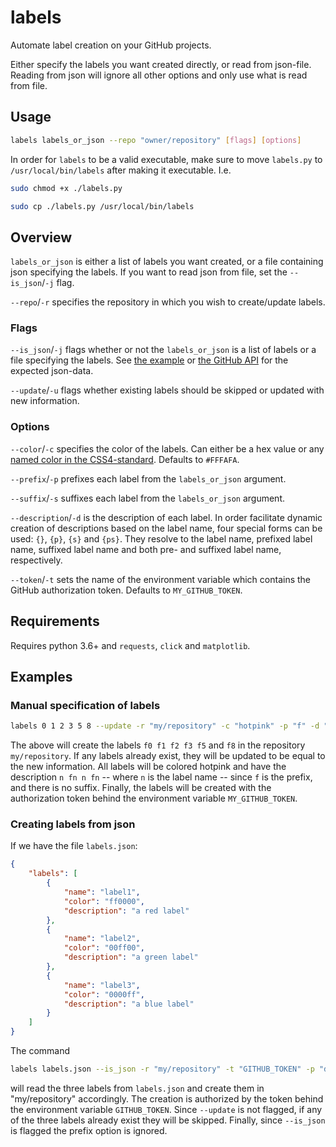 # labels

Automate label creation on your GitHub projects.

Either specify the labels you want created directly, or read from json-file. Reading from json will ignore all other options and only use what is read from file.

## Usage

``` bash
labels labels_or_json --repo "owner/repository" [flags] [options]
```

In order for `labels` to be a valid executable, make sure to move `labels.py` to `/usr/local/bin/labels` after making it executable. I.e.

``` bash
sudo chmod +x ./labels.py

sudo cp ./labels.py /usr/local/bin/labels
```

## Overview

`labels_or_json` is either a list of labels you want created, or a file containing json specifying the labels. If you want to read json from file, set the `--is_json`/`-j` flag.

`--repo`/`-r` specifies the repository in which you wish to create/update labels.

### Flags

`--is_json`/`-j` flags whether or not the `labels_or_json` is a list of labels or a file specifying the labels. See [the example](#creating-labels-from-json) or [the GitHub API](https://developer.github.com/v3/issues/labels/#create-a-label) for the expected json-data.

`--update`/`-u` flags whether existing labels should be skipped or updated with new information.

### Options

`--color`/`-c` specifies the color of the labels. Can either be a hex value or any [named color in the CSS4-standard](https://www.w3.org/TR/css-color-4/#named-colors). Defaults to `#FFFAFA`.

`--prefix`/`-p` prefixes each label from the `labels_or_json` argument.

`--suffix`/`-s` suffixes each label from the `labels_or_json` argument.

`--description`/`-d` is the description of each label. In order facilitate dynamic creation of descriptions based on the label name, four special forms can be used: `{}`, `{p}`, `{s}`  and `{ps}`. They resolve to the label name, prefixed label name, suffixed label name and both pre- and suffixed label name, respectively.

`--token`/`-t` sets the name of the environment variable which contains the GitHub authorization token. Defaults to `MY_GITHUB_TOKEN`.

## Requirements
Requires python 3.6+ and `requests`, `click` and `matplotlib`.

## Examples

### Manual specification of labels

``` bash
labels 0 1 2 3 5 8 --update -r "my/repository" -c "hotpink" -p "f" -d "{} {p} {s} {ps}"
```
The above will create the labels `f0 f1 f2 f3 f5` and `f8` in the repository `my/repository`. If any labels already exist, they will be updated to be equal to the new information. All labels will be colored hotpink and have the description `n fn n fn` -- where `n` is the label name -- since `f` is the prefix, and there is no suffix. Finally, the labels will be created with the authorization token behind the environment variable `MY_GITHUB_TOKEN`.

### Creating labels from json

If we have the file `labels.json`:
``` json
{
	"labels": [
		{
			"name": "label1",
			"color": "ff0000",
			"description": "a red label"
		},
		{
			"name": "label2",
			"color": "00ff00",
			"description": "a green label"
		},
		{
			"name": "label3",
			"color": "0000ff",
			"description": "a blue label"
		}
	]
}
```

The command
``` bash
labels labels.json --is_json -r "my/repository" -t "GITHUB_TOKEN" -p "dont use"
```
will read the three labels from `labels.json` and create them in "my/repository" accordingly. The creation is authorized by the token behind the environment variable `GITHUB_TOKEN`. Since `--update` is not flagged, if any of the three labels already exist they will be skipped. Finally, since `--is_json` is flagged the prefix option is ignored.
